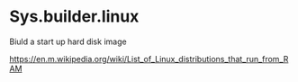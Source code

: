 # Sys.builder.linux
Biuld a start up hard disk image



https://en.m.wikipedia.org/wiki/List_of_Linux_distributions_that_run_from_RAM
